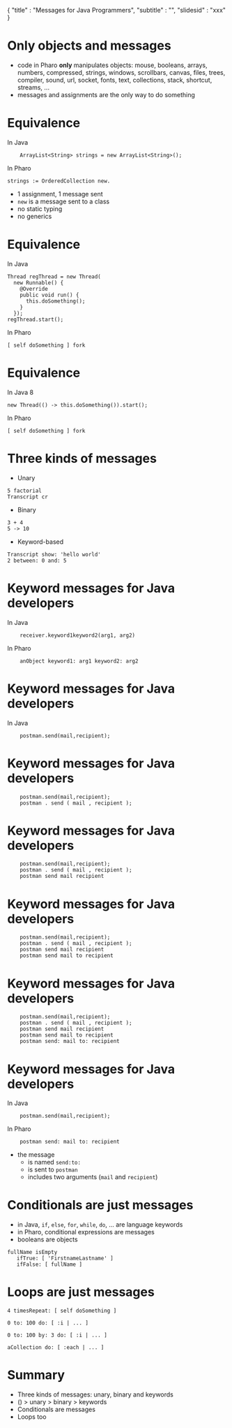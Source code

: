 {
"title" : "Messages for Java Programmers",
"subtitle" : "",
"slidesid" : "xxx"
}

# Only objects and messages
- code in Pharo **only** manipulates objects: mouse, booleans, arrays, numbers, compressed, strings, windows, scrollbars, canvas, files, trees, compiler, sound, url, socket, fonts, text, collections, stack, shortcut, streams, ...
- messages and assignments are the only way to do something

# Equivalence
In Java
```
    ArrayList<String> strings = new ArrayList<String>();
```
In Pharo
```
strings := OrderedCollection new.
```
- 1 assignment, 1 message sent
- `new` is a message sent to a class
- no static typing
- no generics

# Equivalence
In Java
```language=java
Thread regThread = new Thread(
  new Runnable() {
    @Override
    public void run() {
      this.doSomething();
    }
  });
regThread.start();
```
In Pharo
```
[ self doSomething ] fork
```

# Equivalence
In Java 8
```language=java
new Thread(() -> this.doSomething()).start();
```
In Pharo
```
[ self doSomething ] fork
```

# Three kinds of messages
- Unary

```
5 factorial
Transcript cr
```
- Binary

```
3 + 4
5 -> 10
```
- Keyword-based

```
Transcript show: 'hello world'
2 between: 0 and: 5
```

# Keyword messages for Java developers
In Java
```language=java
    receiver.keyword1keyword2(arg1, arg2)
```
In Pharo
```
    anObject keyword1: arg1 keyword2: arg2
```

# Keyword messages for Java developers
In Java
```
    postman.send(mail,recipient);
```

# Keyword messages for Java developers

```
    postman.send(mail,recipient);
    postman . send ( mail , recipient );
```

# Keyword messages for Java developers

```
    postman.send(mail,recipient);
    postman . send ( mail , recipient );
    postman send mail recipient
```

# Keyword messages for Java developers

```
    postman.send(mail,recipient);
    postman . send ( mail , recipient );
    postman send mail recipient
    postman send mail to recipient
```

# Keyword messages for Java developers

```
    postman.send(mail,recipient);
    postman . send ( mail , recipient );
    postman send mail recipient
    postman send mail to recipient
    postman send: mail to: recipient
```

# Keyword messages for Java developers
In Java
```language=java
    postman.send(mail,recipient);
```
In Pharo
```
    postman send: mail to: recipient
```
- the message
  - is named `send:to:`
  - is sent to `postman`
  - includes two arguments \(`mail` and `recipient`\)

# Conditionals are just messages
- in Java, `if`, `else`, `for`, `while`, `do`, ... are language keywords
- in Pharo, conditional expressions are messages
- booleans are objects

```
fullName isEmpty
   ifTrue: [ 'FirstnameLastname' ]
   ifFalse: [ fullName ]
```

# Loops are just messages

```
4 timesRepeat: [ self doSomething ]
```

```
0 to: 100 do: [ :i | ... ]
```

```
0 to: 100 by: 3 do: [ :i | ... ]
```

```
aCollection do: [ :each | ... ]
```

# Summary
- Three kinds of messages: unary, binary and keywords
- \(\) > unary > binary > keywords
- Conditionals are messages
- Loops too
